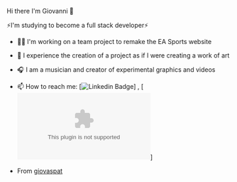 Hi there I'm Giovanni 👋

⚡I'm studying to become a full stack developer⚡

- 👨‍💻 I'm working on a team project to remake the EA Sports website
- 🎨 I experience the creation of a project as if I were creating a work of art
- 🎧 I am a musician and creator of experimental graphics and videos


- 📫 How to reach me: [![Linkedin Badge](https://www.linkedin.com/in/giovannispatafora/)] , [![Gmail Badge](giovaspat2222@gmail.com)]


* From [giovaspat](github.com/giovaspat)
<!--
**giovaspat/giovaspat** is a ✨ _special_ ✨ repository because its `README.md` (this file) appears on your GitHub profile.

Here are some ideas to get you started:

- 🔭 I’m currently working on ...
- 🌱 I’m currently learning ...
- 👯 I’m looking to collaborate on ...
- 🤔 I’m looking for help with ...
- 💬 Ask me about ...
- 📫 How to reach me: ...
- 😄 Pronouns: ...
- ⚡ Fun fact: ...
-->
